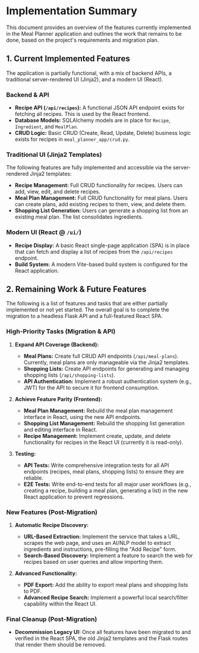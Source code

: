 # Implementation Summary

This document provides an overview of the features currently implemented in the Meal Planner application and outlines the work that remains to be done, based on the project's requirements and migration plan.

## 1. Current Implemented Features

The application is partially functional, with a mix of backend APIs, a traditional server-rendered UI (Jinja2), and a modern UI (React).

### Backend & API

*   **Recipe API (`/api/recipes`):** A functional JSON API endpoint exists for fetching all recipes. This is used by the React frontend.
*   **Database Models:** SQLAlchemy models are in place for `Recipe`, `Ingredient`, and `MealPlan`.
*   **CRUD Logic:** Basic CRUD (Create, Read, Update, Delete) business logic exists for recipes in `meal_planner_app/crud.py`.

### Traditional UI (Jinja2 Templates)

The following features are fully implemented and accessible via the server-rendered Jinja2 templates:

*   **Recipe Management:** Full CRUD functionality for recipes. Users can add, view, edit, and delete recipes.
*   **Meal Plan Management:** Full CRUD functionality for meal plans. Users can create plans, add existing recipes to them, view, and delete them.
*   **Shopping List Generation:** Users can generate a shopping list from an existing meal plan. The list consolidates ingredients.

### Modern UI (React @ `/ui/`)

*   **Recipe Display:** A basic React single-page application (SPA) is in place that can fetch and display a list of recipes from the `/api/recipes` endpoint.
*   **Build System:** A modern Vite-based build system is configured for the React application.

## 2. Remaining Work & Future Features

The following is a list of features and tasks that are either partially implemented or not yet started. The overall goal is to complete the migration to a headless Flask API and a full-featured React SPA.

### High-Priority Tasks (Migration & API)

1.  **Expand API Coverage (Backend):**
    *   **Meal Plans:** Create full CRUD API endpoints (`/api/meal-plans`). Currently, meal plans are only manageable via the Jinja2 templates.
    *   **Shopping Lists:** Create API endpoints for generating and managing shopping lists (`/api/shopping-lists`).
    *   **API Authentication:** Implement a robust authentication system (e.g., JWT) for the API to secure it for frontend consumption.

2.  **Achieve Feature Parity (Frontend):**
    *   **Meal Plan Management:** Rebuild the meal plan management interface in React, using the new API endpoints.
    *   **Shopping List Management:** Rebuild the shopping list generation and editing interface in React.
    *   **Recipe Management:** Implement create, update, and delete functionality for recipes in the React UI (currently it is read-only).

3.  **Testing:**
    *   **API Tests:** Write comprehensive integration tests for all API endpoints (recipes, meal plans, shopping lists) to ensure they are reliable.
    *   **E2E Tests:** Write end-to-end tests for all major user workflows (e.g., creating a recipe, building a meal plan, generating a list) in the new React application to prevent regressions.

### New Features (Post-Migration)

1.  **Automatic Recipe Discovery:**
    *   **URL-Based Extraction:** Implement the service that takes a URL, scrapes the web page, and uses an AI/NLP model to extract ingredients and instructions, pre-filling the "Add Recipe" form.
    *   **Search-Based Discovery:** Implement a feature to search the web for recipes based on user queries and allow importing them.

2.  **Advanced Functionality:**
    *   **PDF Export:** Add the ability to export meal plans and shopping lists to PDF.
    *   **Advanced Recipe Search:** Implement a powerful local search/filter capability within the React UI.

### Final Cleanup (Post-Migration)

*   **Decommission Legacy UI:** Once all features have been migrated to and verified in the React SPA, the old Jinja2 templates and the Flask routes that render them should be removed.
